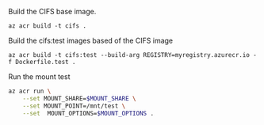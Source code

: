 
Build the CIFS base image.

```
az acr build -t cifs .
```

Build the cifs:test images based of the CIFS image
```
az acr build -t cifs:test --build-arg REGISTRY=myregistry.azurecr.io -f Dockerfile.test .
```

Run the mount test

```bash 
az acr run \
    --set MOUNT_SHARE=$MOUNT_SHARE \
    --set MOUNT_POINT=/mnt/test \
    --set  MOUNT_OPTIONS=$MOUNT_OPTIONS .
```